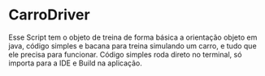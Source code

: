 # CarroDriver
Esse Script tem o objeto de treina de forma básica a orientação objeto em java, código simples e bacana para treina simulando um carro,
e tudo que ele precisa para funcionar.
Código simples roda direto no terminal, só importa para a IDE e Build na aplicação.
